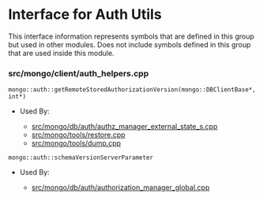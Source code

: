 
# Interface for Auth Utils
This interface information represents symbols that are defined in this group but used in other modules.  Does not include symbols defined in this group that are used inside this module.

### src/mongo/client/auth\_helpers.cpp

<div></div>

    mongo::auth::getRemoteStoredAuthorizationVersion(mongo::DBClientBase*, int*)

- Used By:

    - [src/mongo/db/auth/authz\_manager\_external\_state\_s.cpp](../../../../security/authorization)
    - [src/mongo/tools/restore.cpp](../../../../tools/tools)
    - [src/mongo/tools/dump.cpp](../../../../tools/tools)

<div></div>

    mongo::auth::schemaVersionServerParameter

- Used By:

    - [src/mongo/db/auth/authorization\_manager\_global.cpp](../../../../security/authorization)
